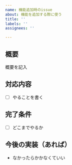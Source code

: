 ```yaml
---
name: 機能追加時のissue
about: 機能を追加する際に使う
title: ''
labels: ''
assignees: ''

---
```


## 概要
概要を記入

## 対応内容
- [ ] やることを書く

## 完了条件
- [ ] どこまでやるか

## 今後の実装（あれば）
- なかったらかかなくていい
